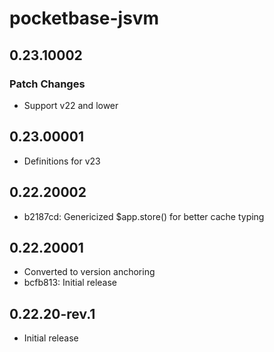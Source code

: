 # pocketbase-jsvm

## 0.23.10002

### Patch Changes

- Support v22 and lower

## 0.23.00001

- Definitions for v23

## 0.22.20002

- b2187cd: Genericized $app.store<T>() for better cache typing

## 0.22.20001

- Converted to version anchoring
- bcfb813: Initial release

## 0.22.20-rev.1

- Initial release

